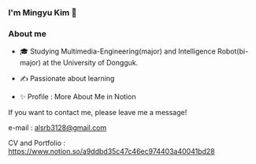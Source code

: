 ### I'm Mingyu Kim 👋

### About me
- 🎓   Studying Multimedia-Engineering(major) and Intelligence Robot(bi-major) at the University of Dongguk.

- ✍️   Passionate about learning

- ✨   Profile : More About Me in Notion

If you want to contact me, please leave me a message!

e-mail : alsrb3128@gmail.com

CV and Portfolio : https://www.notion.so/a9ddbd35c47c46ec974403a40041bd28

<!--
**MingyuKim-2933/MingyuKim-2933** is a ✨ _special_ ✨ repository because its `README.md` (this file) appears on your GitHub profile.

Here are some ideas to get you started:

- 🔭 I’m currently working on ...
- 🌱 I’m currently learning ...
- 👯 I’m looking to collaborate on ...
- 🤔 I’m looking for help with ...
- 💬 Ask me about ...
- 📫 How to reach me: ...
- 😄 Pronouns: ...
- ⚡ Fun fact: ...
-->
